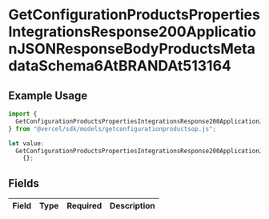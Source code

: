 # GetConfigurationProductsPropertiesIntegrationsResponse200ApplicationJSONResponseBodyProductsMetadataSchema6AtBRANDAt513164

## Example Usage

```typescript
import {
  GetConfigurationProductsPropertiesIntegrationsResponse200ApplicationJSONResponseBodyProductsMetadataSchema6AtBRANDAt513164,
} from "@vercel/sdk/models/getconfigurationproductsop.js";

let value:
  GetConfigurationProductsPropertiesIntegrationsResponse200ApplicationJSONResponseBodyProductsMetadataSchema6AtBRANDAt513164 =
    {};
```

## Fields

| Field       | Type        | Required    | Description |
| ----------- | ----------- | ----------- | ----------- |